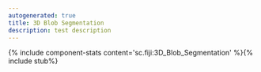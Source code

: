 ```yaml
---
autogenerated: true
title: 3D Blob Segmentation
description: test description
---
```


{% include component-stats content='sc.fiji:3D\_Blob\_Segmentation' %}{% include stub%}

